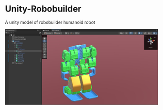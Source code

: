 # Unity-Robobuilder
A unity model of robobuilder humanoid robot

![alt text](https://github.com/philleveridge/Unity-Robobuilder/blob/main/images/Screenshot%202023-09-14%20194606.jpg)
